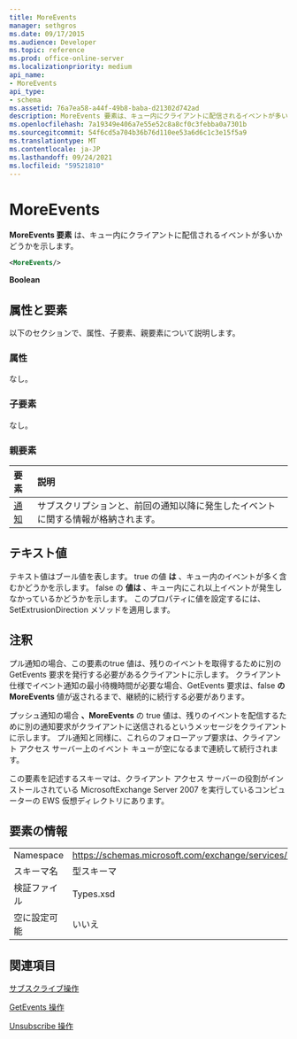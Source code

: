 ```yaml
---
title: MoreEvents
manager: sethgros
ms.date: 09/17/2015
ms.audience: Developer
ms.topic: reference
ms.prod: office-online-server
ms.localizationpriority: medium
api_name:
- MoreEvents
api_type:
- schema
ms.assetid: 76a7ea58-a44f-49b8-baba-d21302d742ad
description: MoreEvents 要素は、キュー内にクライアントに配信されるイベントが多いかどうかを示します。
ms.openlocfilehash: 7a19349e406a7e55e52c8a8cf0c3febba0a7301b
ms.sourcegitcommit: 54f6cd5a704b36b76d110ee53a6d6c1c3e15f5a9
ms.translationtype: MT
ms.contentlocale: ja-JP
ms.lasthandoff: 09/24/2021
ms.locfileid: "59521810"
---
```

# <a name="moreevents"></a>MoreEvents

**MoreEvents 要素** は、キュー内にクライアントに配信されるイベントが多いかどうかを示します。 
  
```xml
<MoreEvents/>
```

 **Boolean**
## <a name="attributes-and-elements"></a>属性と要素

以下のセクションで、属性、子要素、親要素について説明します。
  
### <a name="attributes"></a>属性

なし。
  
### <a name="child-elements"></a>子要素

なし。
  
### <a name="parent-elements"></a>親要素

|**要素**|**説明**|
|:-----|:-----|
|[通知](notification-ex15websvcsotherref.md) <br/> |サブスクリプションと、前回の通知以降に発生したイベントに関する情報が格納されます。  <br/> |
   
## <a name="text-value"></a>テキスト値

テキスト値はブール値を表します。 true の値 **は** 、キュー内のイベントが多く含むかどうかを示します。 false の **値は** 、キュー内にこれ以上イベントが発生しなかっているかどうかを示します。 このプロパティに値を設定するには、 SetExtrusionDirection メソッドを適用します。 
  
## <a name="remarks"></a>注釈

プル通知の場合、この要素のtrue 値は、残りのイベントを取得するために別の GetEvents 要求を発行する必要があるクライアントに示します。 クライアント仕様でイベント通知の最小待機時間が必要な場合、GetEvents 要求は、false **の MoreEvents** 値が返されるまで、継続的に続行する必要があります。 
  
プッシュ通知の場合 **、MoreEvents** の true 値は、残りのイベントを配信するために別の通知要求がクライアントに送信されるというメッセージをクライアントに示します。  プル通知と同様に、これらのフォローアップ要求は、クライアント アクセス サーバー上のイベント キューが空になるまで連続して続行されます。 
  
この要素を記述するスキーマは、クライアント アクセス サーバーの役割がインストールされている MicrosoftExchange Server 2007 を実行しているコンピューターの EWS 仮想ディレクトリにあります。
  
## <a name="element-information"></a>要素の情報

|||
|:-----|:-----|
|Namespace  <br/> |https://schemas.microsoft.com/exchange/services/2006/types  <br/> |
|スキーマ名  <br/> |型スキーマ  <br/> |
|検証ファイル  <br/> |Types.xsd  <br/> |
|空に設定可能  <br/> |いいえ  <br/> |
   
## <a name="see-also"></a>関連項目



[サブスクライブ操作](subscribe-operation.md)
  
[GetEvents 操作](getevents-operation.md)
  
[Unsubscribe 操作](unsubscribe-operation.md)


